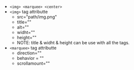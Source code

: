 - `<img> <marquee> <center>`
- `<img>` tag attributte
    - src="path/img.png"
    - title=""
    - alt=""
    - widht=""
    - height=""
    - NOTE: title & widht & height can be use with all the tags.
- `<marquee>` tag attributte
    - direction=""
    - behavior = ""
    - scrollamount=""

